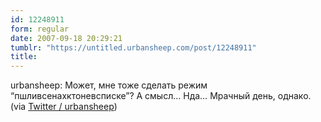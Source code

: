 ```yaml
---
id: 12248911
form: regular
date: 2007-09-18 20:29:21
tumblr: "https://untitled.urbansheep.com/post/12248911"
title:
---
```


<p>urbansheep: Может, мне тоже сделать режим &ldquo;пшливсенахктоневсписке&rdquo;? А смысл&hellip; Нда&hellip; Мрачный день, однако. (via <a href="http://twitter.com/urbansheep/statuses/277194362">Twitter / urbansheep</a>)</p>

